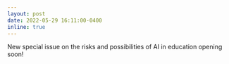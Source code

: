 ```yaml
---
layout: post
date: 2022-05-29 16:11:00-0400
inline: true
---
```


New special issue on the risks and possibilities of AI in education opening soon!
